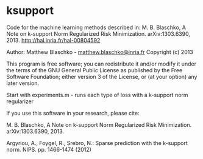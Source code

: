 ksupport
========

Code for the machine learning methods described in: M. B. Blaschko, A Note on k-support Norm Regularized Risk Minimization. arXiv:1303.6390, 2013.
http://hal.inria.fr/hal-00804592

Author: Matthew Blaschko - matthew.blaschko@inria.fr
Copyright (c) 2013

This program is free software; you can redistribute it and/or modify
it under the terms of the GNU General Public License as published by
the Free Software Foundation; either version 3 of the License, or
(at your option) any later version.

Start with experiments.m - runs each type of loss with a k-support norm regularizer

If you use this software in your research, please cite:

M. B. Blaschko, A Note on k-support Norm Regularized Risk Minimization.
arXiv:1303.6390, 2013.

Argyriou, A., Foygel, R., Srebro, N.: Sparse prediction with the k-support
norm. NIPS. pp. 1466-1474 (2012)

